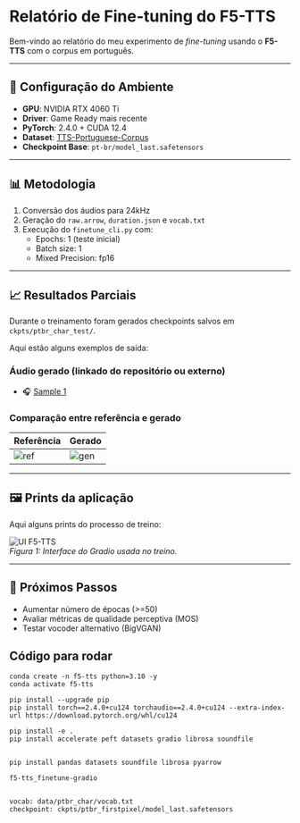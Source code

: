 # Relatório de Fine-tuning do F5-TTS

Bem-vindo ao relatório do meu experimento de *fine-tuning* usando o **F5-TTS** com o corpus em português.

---

## 🧪 Configuração do Ambiente

- **GPU**: NVIDIA RTX 4060 Ti  
- **Driver**: Game Ready mais recente  
- **PyTorch**: 2.4.0 + CUDA 12.4  
- **Dataset**: [TTS-Portuguese-Corpus](https://github.com/Edresson/TTS-Portuguese-Corpus)  
- **Checkpoint Base**: `pt-br/model_last.safetensors`

---

## 📊 Metodologia

1. Conversão dos áudios para 24kHz  
2. Geração do `raw.arrow`, `duration.json` e `vocab.txt`  
3. Execução do `finetune_cli.py` com:
   - Epochs: 1 (teste inicial)  
   - Batch size: 1  
   - Mixed Precision: fp16  

---

## 📈 Resultados Parciais

Durante o treinamento foram gerados checkpoints salvos em `ckpts/ptbr_char_test/`.

Aqui estão alguns exemplos de saída:

### Áudio gerado (linkado do repositório ou externo)

- 🎧 [Sample 1](audios/update_1000_gen.wav)  

### Comparação entre referência e gerado

| Referência | Gerado |
|------------|--------|
| ![ref](imgs/update_1000_ref.png) | ![gen](imgs/update_1000_gen.png) |

---

## 🖼️ Prints da aplicação

Aqui alguns prints do processo de treino:

![UI F5-TTS](imgs/ui_training.png)  
*Figura 1: Interface do Gradio usada no treino.*

---

## 🚀 Próximos Passos

- Aumentar número de épocas (>=50)  
- Avaliar métricas de qualidade perceptiva (MOS)  
- Testar vocoder alternativo (BigVGAN)  


## Código para rodar
``` 
conda create -n f5-tts python=3.10 -y
conda activate f5-tts

pip install --upgrade pip
pip install torch==2.4.0+cu124 torchaudio==2.4.0+cu124 --extra-index-url https://download.pytorch.org/whl/cu124

pip install -e .
pip install accelerate peft datasets gradio librosa soundfile


pip install pandas datasets soundfile librosa pyarrow

f5-tts_finetune-gradio


vocab: data/ptbr_char/vocab.txt
checkpoint: ckpts/ptbr_firstpixel/model_last.safetensors

```